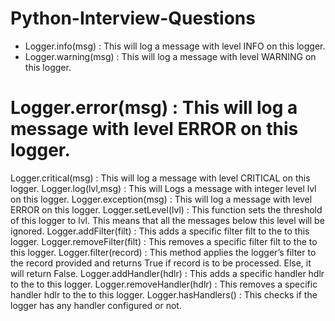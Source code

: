 # Python-Interview-Questions
* Logger.info(msg) : This will log a message with level INFO on this logger.
* Logger.warning(msg) : This will log a message with level WARNING on this logger.
# Logger.error(msg) : This will log a message with level ERROR on this logger.
Logger.critical(msg) : This will log a message with level CRITICAL on this logger.
Logger.log(lvl,msg) : This will Logs a message with integer level lvl on this logger.
Logger.exception(msg) : This will log a message with level ERROR on this logger.
Logger.setLevel(lvl) : This function sets the threshold of this logger to lvl. This means that all the messages below this level will be ignored.
Logger.addFilter(filt) : This adds a specific filter filt to the to this logger.
Logger.removeFilter(filt) : This removes a specific filter filt to the to this logger.
Logger.filter(record) : This method applies the logger’s filter to the record provided and returns True if record is to be processed. Else, it will return False.
Logger.addHandler(hdlr) : This adds a specific handler hdlr to the to this logger.
Logger.removeHandler(hdlr) : This removes a specific handler hdlr to the to this logger.
Logger.hasHandlers() : This checks if the logger has any handler configured or not.
